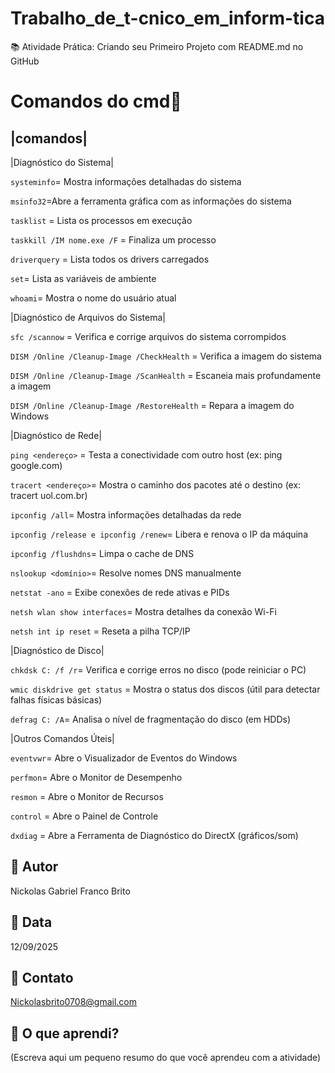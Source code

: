 # Trabalho_de_t-cnico_em_inform-tica
📚 Atividade Prática: Criando seu Primeiro Projeto com README.md no GitHub


# Comandos do cmd🌌

|comandos|
----------------------------------------
|Diagnóstico do Sistema|

`systeminfo`= Mostra informações detalhadas do sistema

`msinfo32`=Abre a ferramenta gráfica com as informações do sistema

`tasklist` = Lista os processos em execução

`taskkill /IM nome.exe /F` = Finaliza um processo

`driverquery` = Lista todos os drivers carregados

`set`= Lista as variáveis de ambiente

`whoami`= Mostra o nome do usuário atual

|Diagnóstico de Arquivos do Sistema|

`sfc /scannow` = Verifica e corrige arquivos do sistema corrompidos

`DISM /Online /Cleanup-Image /CheckHealth` = Verifica a imagem do sistema

`DISM /Online /Cleanup-Image /ScanHealth` = Escaneia mais profundamente a imagem

`DISM /Online /Cleanup-Image /RestoreHealth` = Repara a imagem do Windows

|Diagnóstico de Rede|

`ping <endereço>` = Testa a conectividade com outro host (ex: ping google.com)

`tracert <endereço>`= Mostra o caminho dos pacotes até o destino (ex: tracert uol.com.br)

`ipconfig /all`= Mostra informações detalhadas da rede

`ipconfig /release e ipconfig /renew`= Libera e renova o IP da máquina

`ipconfig /flushdns`= Limpa o cache de DNS

`nslookup <domínio>`= Resolve nomes DNS manualmente

`netstat -ano` = Exibe conexões de rede ativas e PIDs

`netsh wlan show interfaces`= Mostra detalhes da conexão Wi-Fi

`netsh int ip reset` = Reseta a pilha TCP/IP

|Diagnóstico de Disco|

`chkdsk C: /f /r`= Verifica e corrige erros no disco (pode reiniciar o PC)

`wmic diskdrive get status` = Mostra o status dos discos (útil para detectar falhas físicas básicas)

`defrag C: /A`= Analisa o nível de fragmentação do disco (em HDDs)

|Outros Comandos Úteis|

`eventvwr`= Abre o Visualizador de Eventos do Windows

`perfmon`= Abre o Monitor de Desempenho

`resmon` = Abre o Monitor de Recursos

`control` = Abre o Painel de Controle

`dxdiag` = Abre a Ferramenta de Diagnóstico do DirectX (gráficos/som)


## 👤 Autor
Nickolas Gabriel Franco Brito

## 📅 Data
12/09/2025

## 📧 Contato
Nickolasbrito0708@gmail.com

## 🧠 O que aprendi?
(Escreva aqui um pequeno resumo do que você aprendeu com a atividade)

